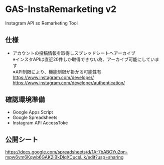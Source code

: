 # GAS-InstaRemarketing v2
Instagram API so Remarketing Tool

## 仕様
- アカウントの投稿情報を取得しスプレッドシートへアーカイブ  
※インスタAPIは直近20件しか取得できない為、アーカイブ可能にしています  
※API制限により、機能制限が掛かる可能性有  
https://www.instagram.com/developer/  
https://www.instagram.com/developer/authentication/

## 確認環境準備
- Google Apps Script  
- Google Spreadsheets  
- Instagram API AccessToke

## 公開シート
https://docs.google.com/spreadsheets/d/1A-7bABOYu2pn-mpw6vm6Kqwb6GAK2lBkDlqXCucsLik/edit?usp=sharing
